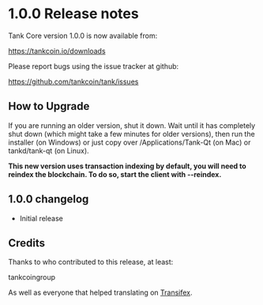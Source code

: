 1.0.0 Release notes
====================

Tank Core version 1.0.0 is now available from:

  https://tankcoin.io/downloads

Please report bugs using the issue tracker at github:

  https://github.com/tankcoin/tank/issues


How to Upgrade
--------------

If you are running an older version, shut it down. Wait until it has completely
shut down (which might take a few minutes for older versions), then run the
installer (on Windows) or just copy over /Applications/Tank-Qt (on Mac) or
tankd/tank-qt (on Linux).

**This new version uses transaction indexing by default, you will need to reindex 
the blockchain. To do so, start the client with --reindex.**


1.0.0 changelog
----------------
- Initial release


Credits
--------

Thanks to who contributed to this release, at least:

tankcoingroup

As well as everyone that helped translating on [Transifex](https://www.transifex.com/projects/p/tank/).
